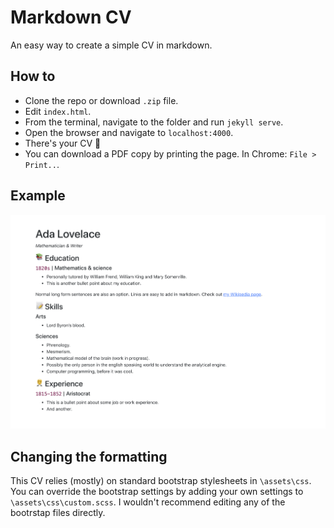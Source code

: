 # Markdown CV

An easy way to create a simple CV in markdown.

## How to
- Clone the repo or download `.zip` file.
- Edit `index.html`.
- From the terminal, navigate to the folder and run `jekyll serve`.
- Open the browser and navigate to `localhost:4000`.
- There's your CV 🎉
- You can download a PDF copy by printing the page. In Chrome: `File > Print..`.

## Example

![Ada Lovelace's CV](/assets/ada.jpg)

## Changing the formatting
This CV relies (mostly) on standard bootstrap stylesheets in `\assets\css`. You can override the bootstrap settings by adding your own settings to `\assets\css\custom.scss`. I wouldn't recommend editing any of the bootrstap files directly.

